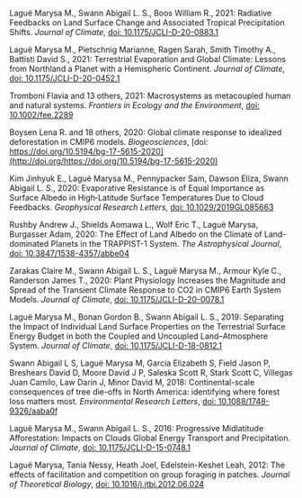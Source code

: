 Laguë Marysa M., Swann Abigail L. S., Boos William R., 2021: Radiative Feedbacks on Land Surface Change and Associated Tropical Precipitation Shifts. _Journal of Climate_, [doi: 10.1175/JCLI-D-20-0883.1](http://doi.org/10.1175/JCLI-D-20-0883.1)

Laguë Marysa M., Pietschnig Marianne, Ragen Sarah, Smith Timothy A., Battisti David S., 2021: Terrestrial Evaporation and Global Climate: Lessons from Northland a Planet with a Hemispheric Continent. _Journal of Climate_, [doi: 10.1175/JCLI-D-20-0452.1](http://doi.org/10.1175/JCLI-D-20-0452.1)

Tromboni Flavia and 13 others, 2021: Macrosystems as metacoupled human and natural systems. _Frontiers in Ecology and the Environment_, [doi: 10.1002/fee.2289](http://doi.org/10.1002/fee.2289)

Boysen Lena R. and 18 others, 2020: Global climate response to idealized deforestation in CMIP6 models. _Biogeosciences_, [doi: https://doi.org/10.5194/bg-17-5615-2020](http://doi.org/https://doi.org/10.5194/bg-17-5615-2020)

Kim Jinhyuk E., Laguë Marysa M., Pennypacker Sam, Dawson Eliza, Swann Abigail L. S., 2020: Evaporative Resistance is of Equal Importance as Surface Albedo in High‐Latitude Surface Temperatures Due to Cloud Feedbacks. _Geophysical Research Letters_, [doi: 10.1029/2019GL085663](http://doi.org/10.1029/2019GL085663)

Rushby Andrew J., Shields Aomawa L., Wolf Eric T., Laguë Marysa, Burgasser Adam, 2020: The Effect of Land Albedo on the Climate of Land-dominated Planets in the TRAPPIST-1 System. _The Astrophysical Journal_, [doi: 10.3847/1538-4357/abbe04](http://doi.org/10.3847/1538-4357/abbe04)

Zarakas Claire M., Swann Abigail L. S., Laguë Marysa M., Armour Kyle C., Randerson James T., 2020: Plant Physiology Increases the Magnitude and Spread of the Transient Climate Response to CO2 in CMIP6 Earth System Models. _Journal of Climate_, [doi: 10.1175/JCLI-D-20-0078.1](http://doi.org/10.1175/JCLI-D-20-0078.1)

Laguë Marysa M., Bonan Gordon B., Swann Abigail L. S., 2019: Separating the Impact of Individual Land Surface Properties on the Terrestrial Surface Energy Budget in both the Coupled and Uncoupled Land–Atmosphere System. _Journal of Climate_, [doi: 10.1175/JCLI-D-18-0812.1](http://doi.org/10.1175/JCLI-D-18-0812.1)

Swann Abigail L S, Laguë Marysa M, Garcia Elizabeth S, Field Jason P, Breshears David D, Moore David J P, Saleska Scott R, Stark Scott C, Villegas Juan Camilo, Law Darin J, Minor David M, 2018: Continental-scale consequences of tree die-offs in North America: identifying where forest loss matters most. _Environmental Research Letters_, [doi: 10.1088/1748-9326/aaba0f](http://doi.org/10.1088/1748-9326/aaba0f)

Laguë Marysa M., Swann Abigail L. S., 2016: Progressive Midlatitude Afforestation: Impacts on Clouds Global Energy Transport and Precipitation. _Journal of Climate_, [doi: 10.1175/JCLI-D-15-0748.1](http://doi.org/10.1175/JCLI-D-15-0748.1)

Laguë Marysa, Tania Nessy, Heath Joel, Edelstein-Keshet Leah, 2012: The effects of facilitation and competition on group foraging in patches. _Journal of Theoretical Biology_, [doi: 10.1016/j.jtbi.2012.06.024](http://doi.org/10.1016/j.jtbi.2012.06.024)


